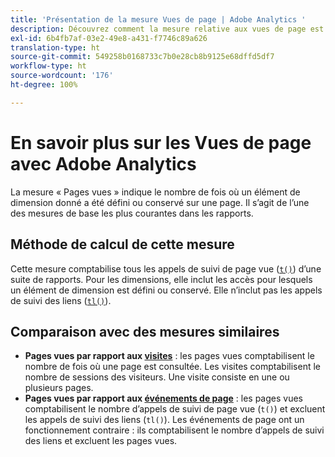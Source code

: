 ```yaml
---
title: 'Présentation de la mesure Vues de page | Adobe Analytics '
description: Découvrez comment la mesure relative aux vues de page est traitée dans Adobe Analytics et saisissez également la différence entre les vues de page et les visites.
exl-id: 6b4fb7af-03e2-49e8-a431-f7746c89a626
translation-type: ht
source-git-commit: 549258b0168733c7b0e28cb8b9125e68dffd5df7
workflow-type: ht
source-wordcount: '176'
ht-degree: 100%

---
```


# En savoir plus sur les Vues de page avec Adobe Analytics

La mesure « Pages vues » indique le nombre de fois où un élément de dimension donné a été défini ou conservé sur une page. Il s’agit de l’une des mesures de base les plus courantes dans les rapports.

## Méthode de calcul de cette mesure

Cette mesure comptabilise tous les appels de suivi de page vue ([`t()`](/help/implement/vars/functions/t-method.md)) d’une suite de rapports. Pour les dimensions, elle inclut les accès pour lesquels un élément de dimension est défini ou conservé. Elle n’inclut pas les appels de suivi des liens ([`tl()`](/help/implement/vars/functions/tl-method.md)).

## Comparaison avec des mesures similaires

* **Pages vues par rapport aux [visites](visits.md)** : les pages vues comptabilisent le nombre de fois où une page est consultée. Les visites comptabilisent le nombre de sessions des visiteurs. Une visite consiste en une ou plusieurs pages.
* **Pages vues par rapport aux [événements de page](page-events.md)** : les pages vues comptabilisent le nombre d’appels de suivi de page vue (`t()`) et excluent les appels de suivi des liens (`tl()`). Les événements de page ont un fonctionnement contraire : ils comptabilisent le nombre d’appels de suivi des liens et excluent les pages vues.
